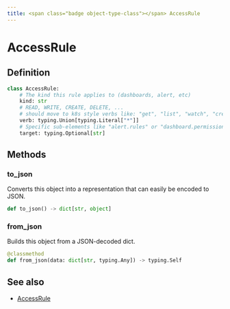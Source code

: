 ```yaml
---
title: <span class="badge object-type-class"></span> AccessRule
---
```

# <span class="badge object-type-class"></span> AccessRule

## Definition

```python
class AccessRule:
    # The kind this rule applies to (dashboards, alert, etc)
    kind: str
    # READ, WRITE, CREATE, DELETE, ...
    # should move to k8s style verbs like: "get", "list", "watch", "create", "update", "patch", "delete"
    verb: typing.Union[typing.Literal["*"]]
    # Specific sub-elements like "alert.rules" or "dashboard.permissions"????
    target: typing.Optional[str]
```
## Methods

### <span class="badge object-method"></span> to_json

Converts this object into a representation that can easily be encoded to JSON.

```python
def to_json() -> dict[str, object]
```

### <span class="badge object-method"></span> from_json

Builds this object from a JSON-decoded dict.

```python
@classmethod
def from_json(data: dict[str, typing.Any]) -> typing.Self
```

## See also

 * <span class="badge builder"></span> [AccessRule](./builder-AccessRule.md)
